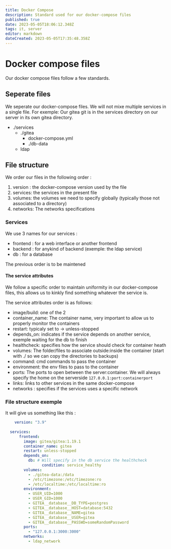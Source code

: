 ```yaml
---
title: Docker Compose
description: Standard used for our docker-compose files
published: true
date: 2023-05-05T18:06:12.348Z
tags: it, server
editor: markdown
dateCreated: 2023-05-05T17:35:48.358Z
---
```


# Docker compose files

Our docker compose files follow a few standards.

## Seperate files

We seperate our docker-compose files. We will not mixe multiple services in a single file. For exemple: Our gitea git is in the services directory on our server in its own gitea directory. 

- ./services
	- ./gitea
  		- docker-compose.yml
      - ./db-data
	- ldap
  
## File structure

We order our files in the following order :

1. version : the docker-compose version used by the file
2. services: the services in the present file
3. volumes: the volumes we need to specify globally (typically those not associated to a directory)
4. networks: The networks specifications

  
### Services

We use 3 names for our services :
- frontend : for a web interface or another frontend
- backend : for anykind of backend (exemple: the ldap service)
- db : for a database

The previous order is to be maintened


#### The service attributes

We follow a specific order to maintain uniformity in our docker-compose files, this allows us to kinkly find something whatever the service is.

The service attributes order is as follows:
- image/build: one of the 2
- container_name: The container name, very important to allow us to properly monitor the containers
- restart: typicaly set to -> unless-stopped
- depends_on: indicates if the service depends on another service, exemple waiting for the db to finish
- healthcheck: specifies how the service should check for container heath
- volumes: The folder/files to associate outside:inside the container (start with ./ so we can copy the directories to backups)
- command: cmd commands to pass the container
- environment: the env files to pass to the container
- ports: The ports to open between the server:container. We will always specify the home on the serverside ```127.0.0.1:port:containerport```
- links: links to other services in the same docker-compose
- networks : specifies if the services uses a specific network


### File structure exemple

It will give us something like this :

```yml
	version: "3.9"
  
  services:
  	  frontend:
        image: gitea/gitea:1.19.1
        container_name: gitea
        restart: unless-stopped
        depends_on:
          db: # Will specify in the db service the healthcheck
        		condition: service_healthy
        volumes:
          - ./gitea-data:/data
          - /etc/timezone:/etc/timezone:ro
          - /etc/localtime:/etc/localtime:ro
        environment:
          - USER_UID=1000
          - USER_GID=1000
          - GITEA__database__DB_TYPE=postgres
          - GITEA__database__HOST=database:5432
          - GITEA__database__NAME=gitea
          - GITEA__database__USER=gitea
          - GITEA__database__PASSWD=someRandomPassword
        ports:
          - "127.0.0.1:3000:3000"
        networks:
          - ldap_network
    	
```